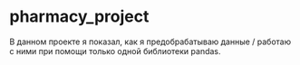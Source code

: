 # pharmacy_project

  В данном проекте я показал, как я предобрабатываю данные / работаю с ними при помощи только одной библиотеки pandas.

